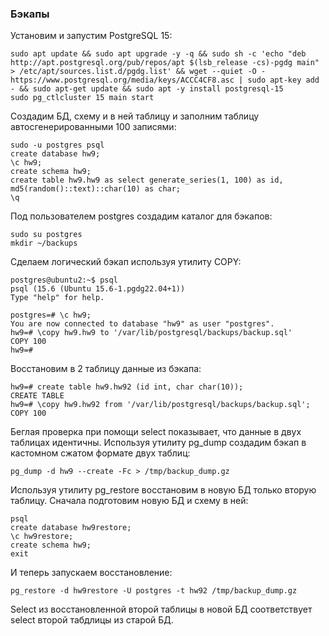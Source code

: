 ### Бэкапы ###
Установим и запустим PostgreSQL 15:
```
sudo apt update && sudo apt upgrade -y -q && sudo sh -c 'echo "deb http://apt.postgresql.org/pub/repos/apt $(lsb_release -cs)-pgdg main" > /etc/apt/sources.list.d/pgdg.list' && wget --quiet -O - https://www.postgresql.org/media/keys/ACCC4CF8.asc | sudo apt-key add - && sudo apt-get update && sudo apt -y install postgresql-15
sudo pg_ctlcluster 15 main start
```
Создадим БД, схему и в ней таблицу и заполним таблицу автосгенерированными 100 записями:
```
sudo -u postgres psql
create database hw9;
\c hw9;
create schema hw9;
create table hw9.hw9 as select generate_series(1, 100) as id, md5(random()::text)::char(10) as char;
\q
```
Под пользователем postgres создадим каталог для бэкапов:
```
sudo su postgres
mkdir ~/backups
```
Сделаем логический бэкап используя утилиту COPY:
```
postgres@ubuntu2:~$ psql
psql (15.6 (Ubuntu 15.6-1.pgdg22.04+1))
Type "help" for help.

postgres=# \c hw9;
You are now connected to database "hw9" as user "postgres".
hw9=# \copy hw9.hw9 to '/var/lib/postgresql/backups/backup.sql'
COPY 100
hw9=#
```
Восстановим в 2 таблицу данные из бэкапа:
```
hw9=# create table hw9.hw92 (id int, char char(10));
CREATE TABLE
hw9=# \copy hw9.hw92 from '/var/lib/postgresql/backups/backup.sql';
COPY 100
```
Беглая проверка при помощи select показывает, что данные в двух таблицах идентичны.
Используя утилиту pg_dump создадим бэкап в кастомном сжатом формате двух таблиц:
```
pg_dump -d hw9 --create -Fc > /tmp/backup_dump.gz
```
Используя утилиту pg_restore восстановим в новую БД только вторую таблицу.
Сначала подготовим новую БД и схему в ней:
```
psql
create database hw9restore;
\c hw9restore;
create schema hw9;
exit
```
И теперь запускаем восстановление:
```
pg_restore -d hw9restore -U postgres -t hw92 /tmp/backup_dump.gz
```
Select из восстановленной второй таблицы в новой БД соответствует select второй табдлицы из старой БД.



